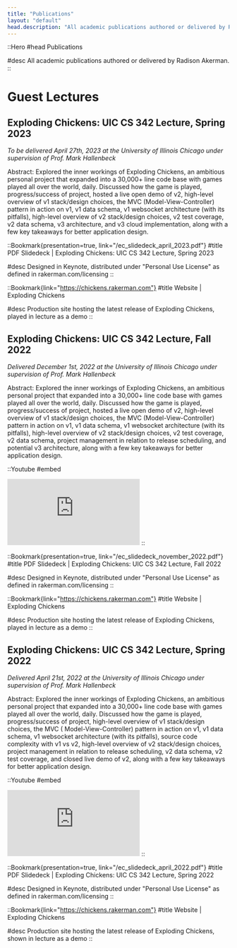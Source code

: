 ```yaml
---
title: "Publications"
layout: "default"
head.description: "All academic publications authored or delivered by Radison Akerman."
---
```


::Hero
#head
Publications

#desc
All academic publications authored or delivered by Radison Akerman.
::

# Guest Lectures

##

## Exploding Chickens: UIC CS 342 Lecture, Spring 2023

_To be delivered April 27th, 2023 at the University of Illinois Chicago under supervision of Prof. Mark Hallenbeck_

Abstract: Explored the inner workings of Exploding Chickens, an ambitious personal project that expanded into a 30,000+
line code base with games played all over the world, daily.
Discussed how the game is played, progress/success of project, hosted a live open demo of v2, high-level overview of v1
stack/design choices, the MVC (Model-View-Controller) pattern in action on v1, v1 data schema, v1 websocket
architecture (with its pitfalls), high-level overview of v2 stack/design choices, v2 test coverage, v2 data schema, v3
architecture, and v3 cloud implementation, along with a few key takeaways for better application design.

::Bookmark{presentation=true, link="/ec_slidedeck_april_2023.pdf"}
#title
PDF Slidedeck | Exploding Chickens: UIC CS 342 Lecture, Spring 2023

#desc
Designed in Keynote, distributed under "Personal Use License" as defined in rakerman.com/licensing
::

::Bookmark{link="https://chickens.rakerman.com"}
#title
Website | Exploding Chickens

#desc
Production site hosting the latest release of Exploding Chickens, played in lecture as a demo
::

##

## Exploding Chickens: UIC CS 342 Lecture, Fall 2022

_Delivered December 1st, 2022 at the University of Illinois Chicago under supervision of Prof. Mark Hallenbeck_

Abstract: Explored the inner workings of Exploding Chickens, an ambitious personal project that expanded into a 30,000+
line code base with games played all over the world, daily.
Discussed how the game is played, progress/success of project, hosted a live open demo of v2, high-level overview of v1
stack/design choices, the MVC (Model-View-Controller) pattern in action on v1, v1 data schema, v1 websocket
architecture (with its pitfalls), high-level overview of v2 stack/design choices, v2 test coverage, v2 data schema,
project management in relation to release scheduling, and potential v3 architecture, along with a few key takeaways for
better application design.

::Youtube
#embed

<iframe src="https://www.youtube.com/embed/3KE848Yj0g4" title="YouTube video player" frameborder="0" allow="accelerometer; autoplay; clipboard-write; encrypted-media; gyroscope; picture-in-picture; web-share" allowfullscreen></iframe>
::

::Bookmark{presentation=true, link="/ec_slidedeck_november_2022.pdf"}
#title
PDF Slidedeck | Exploding Chickens: UIC CS 342 Lecture, Fall 2022

#desc
Designed in Keynote, distributed under "Personal Use License" as defined in rakerman.com/licensing
::

::Bookmark{link="https://chickens.rakerman.com"}
#title
Website | Exploding Chickens

#desc
Production site hosting the latest release of Exploding Chickens, played in lecture as a demo
::

##

## Exploding Chickens: UIC CS 342 Lecture, Spring 2022

_Delivered April 21st, 2022 at the University of Illinois Chicago under supervision of Prof. Mark Hallenbeck_

Abstract: Explored the inner workings of Exploding Chickens, an ambitious personal project that expanded into a 30,000+
line code base with games played all over the world, daily.
Discussed how the game is played, progress/success of project, high-level overview of v1 stack/design choices, the MVC (
Model-View-Controller) pattern in action on v1, v1 data schema, v1 websocket architecture (with its pitfalls), source
code complexity with v1 vs v2, high-level overview of v2 stack/design choices, project management in relation to release
scheduling, v2 data schema, v2 test coverage, and closed live demo of v2, along with a few key takeaways for better
application design.

::Youtube
#embed

<iframe src="https://www.youtube.com/embed/cD53M7NHQoM" title="YouTube video player" frameborder="0" allow="accelerometer; autoplay; clipboard-write; encrypted-media; gyroscope; picture-in-picture; web-share" allowfullscreen></iframe>
::

::Bookmark{presentation=true, link="/ec_slidedeck_april_2022.pdf"}
#title
PDF Slidedeck | Exploding Chickens: UIC CS 342 Lecture, Spring 2022

#desc
Designed in Keynote, distributed under "Personal Use License" as defined in rakerman.com/licensing
::

::Bookmark{link="https://chickens.rakerman.com"}
#title
Website | Exploding Chickens

#desc
Production site hosting the latest release of Exploding Chickens, shown in lecture as a demo
::